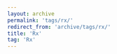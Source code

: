 ```yaml
---
layout: archive
permalink: 'tags/rx/'
redirect_from: 'archive/tags/rx/'
title: 'Rx'
tag: 'Rx'
---
```

